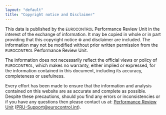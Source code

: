 ```yaml
---
layout: "default"
title: "Copyright notice and Disclaimer"
---
```


This data is published by the <small style="font-variant: small-caps;">EUROCONTROL</small>
Performance Review Unit in the interest of the exchange of information.
It may be copied in whole or in part providing that this copyright notice
<small><span style="text-aligh:left">&copy;</span></small> and disclaimer are included.
The information may not be modified without prior written permission from the
<small style="font-variant: small-caps;">EUROCONTROL</small> Performance Review Unit.

The information does not necessarily reflect the official views or policy of
<small style="font-variant: small-caps;">EUROCONTROL</small>,
which makes no warranty, either implied or expressed, for the information contained in
this document, including its accuracy, completeness or usefulness.

Every effort has been made to ensure that the information and analysis contained on this website
are as accurate and complete as possible.
Despite these precautions, should you find any errors or inconsistencies or
if you have any questions then please contact us at:
[Performance Review Unit](mailto:PRU-Support@eurocontrol.int) (PRU-Support@eurocontrol.int).
